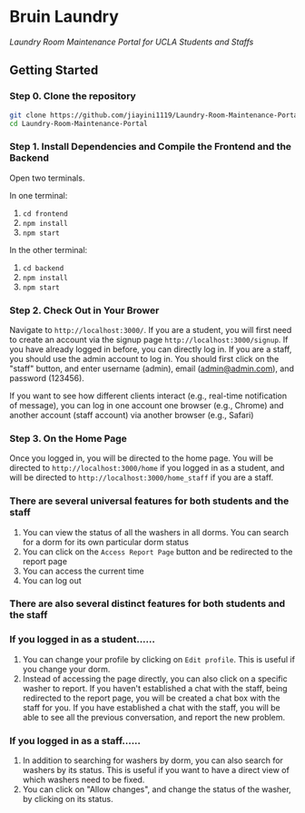 # Bruin Laundry
_Laundry Room Maintenance Portal for UCLA Students and Staffs_

## Getting Started

### Step 0. Clone the repository
```bash
git clone https://github.com/jiayini1119/Laundry-Room-Maintenance-Portal.git
cd Laundry-Room-Maintenance-Portal
```

### Step 1. Install Dependencies and Compile the Frontend and the Backend

Open two terminals.

In one terminal:
1. ```cd frontend```
2. ```npm install```
3. ```npm start```

In the other terminal:
1. ```cd backend```
2. ```npm install```
3. ```npm start```

### Step 2. Check Out in Your Brower
Navigate to ```http://localhost:3000/```. 
If you are a student, you will first need to create an account via the signup page ```http://localhost:3000/signup```. If you have already logged in before, you can directly log in. 
If you are a staff, you should use the admin account to log in. You should first click on the "staff" button, and enter username (admin), email (admin@admin.com), and password (123456).

If you want to see how different clients interact (e.g., real-time notification of message), you can log in one account one browser (e.g., Chrome) and another account (staff account) via another browser (e.g., Safari)

### Step 3. On the Home Page
Once you logged in, you will be directed to the home page. You will be directed to ```http://localhost:3000/home``` if you logged in as a student, and will be directed to ```http://localhost:3000/home_staff``` if you are a staff. 

### There are several universal features for both students and the staff
1. You can view the status of all the washers in all dorms. You can search for a dorm for its own particular dorm status
2. You can click on the ```Access Report Page``` button and be redirected to the report page
3. You can access the current time
4. You can log out 

### There are also several distinct features for both students and the staff
### If you logged in as a student......
1. You can change your profile by clicking on ```Edit profile```. This is useful if you change your dorm.
2. Instead of accessing the page directly, you can also click on a specific washer to report. If you haven't established a chat with the staff, being redirected to the report page, you will be created a chat box with the staff for you. If you have established a chat with the staff, you will be able to see all the previous conversation, and report the new problem.

### If you logged in as a staff......
1. In addition to searching for washers by dorm, you can also search for washers by its status. This is useful if you want to have a direct view of which washers need to be fixed. 
2. You can click on "Allow changes", and change the status of the washer, by clicking on its status.








